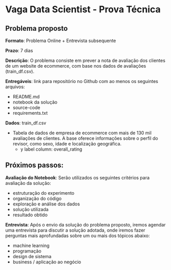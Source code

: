 # Vaga Data Scientist - Prova Técnica

## Problema proposto

**Formato**: Problema Online + Entrevista subsequente

**Prazo**: 7 dias

**Descrição**: O problema consiste em prever a nota de avaliação dos clientes de um website de ecommerce, com base nos dados de avaliações (train_df.csv).

**Entregáveis**: link para repositório no Github com ao menos os seguintes arquivos:
- README.md
- notebook da solução
- source-code
- requirements.txt

**Dados**: train_df.csv
- Tabela de dados de empresa de ecommerce com mais de 130 mil avaliações de clientes. A base oferece informações sobre o perfil do revisor, como sexo, idade e localização geográfica.
    - y label column: overall_rating

## Próximos passos:

**Avaliação do Notebook**: Serão utilizados os seguintes critérios para avaliação da solução:
- estruturação do experimento
- organização do código
- exploração e análise dos dados
- solução utilizada
- resultado obtido

**Entrevista**: Após o envio da solução do problema proposto, iremos agendar uma entrevista para discutir a solução adotada, onde iremos fazer perguntas mais aprofundadas sobre um ou mais dos tópicos abaixo:
- machine learning
- programação
- design de sistema
- business / aplicação ao negócio
